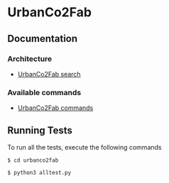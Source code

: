 # UrbanCo2Fab

## Documentation

### Architecture
* [UrbanCo2Fab search](./docs/search.md)

### Available commands

* [UrbanCo2Fab commands](./docs/commands.md)

## Running Tests
To run all the tests, execute the following commands

```
$ cd urbanco2fab

$ python3 alltest.py
```
